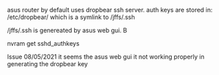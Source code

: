 asus router by default uses dropbear ssh server. 
auth keys are stored in: /etc/dropbear/
which is a symlink to /jffs/.ssh

/jffs/.ssh is genereated by asus web gui. B

nvram get sshd_authkeys

Issue 08/05/2021
it seems the asus web gui it not working properly in generating the dropbear key

